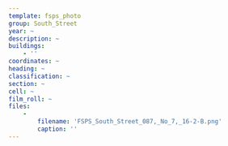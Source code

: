 ```yaml
---
template: fsps_photo
group: South_Street
year: ~
description: ~
buildings:
    - ''
coordinates: ~
heading: ~
classification: ~
section: ~
cell: ~
film_roll: ~
files:
    -
        filename: 'FSPS_South_Street_087,_No_7,_16-2-B.png'
        caption: ''
---
```

